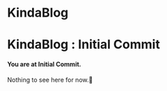 # KindaBlog
<h1>KindaBlog : Initial Commit </h1>
<h4> You are at Initial Commit.</h4>
<p>Nothing to see here for now.👀</p>
